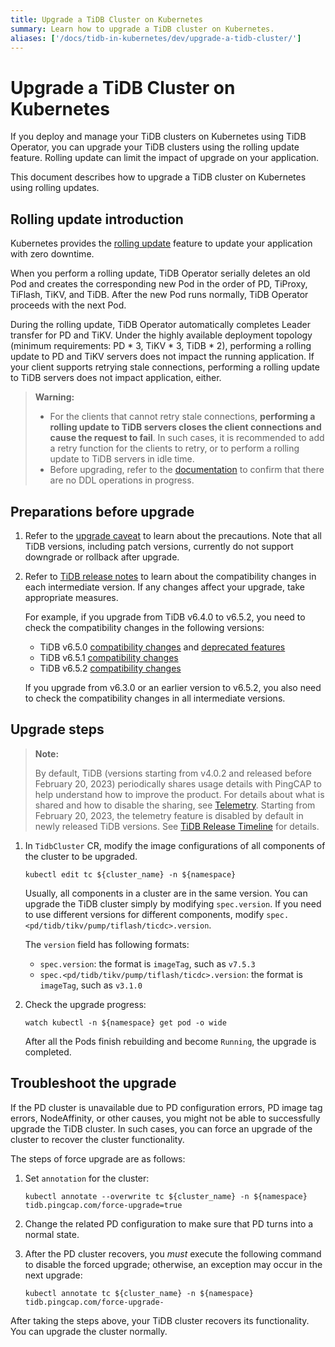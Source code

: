 ```yaml
---
title: Upgrade a TiDB Cluster on Kubernetes
summary: Learn how to upgrade a TiDB cluster on Kubernetes.
aliases: ['/docs/tidb-in-kubernetes/dev/upgrade-a-tidb-cluster/']
---
```


# Upgrade a TiDB Cluster on Kubernetes

If you deploy and manage your TiDB clusters on Kubernetes using TiDB Operator, you can upgrade your TiDB clusters using the rolling update feature. Rolling update can limit the impact of upgrade on your application.

This document describes how to upgrade a TiDB cluster on Kubernetes using rolling updates.

## Rolling update introduction

Kubernetes provides the [rolling update](https://kubernetes.io/docs/tutorials/kubernetes-basics/update/update-intro/) feature to update your application with zero downtime.

When you perform a rolling update, TiDB Operator serially deletes an old Pod and creates the corresponding new Pod in the order of PD, TiProxy, TiFlash, TiKV, and TiDB. After the new Pod runs normally, TiDB Operator proceeds with the next Pod.

During the rolling update, TiDB Operator automatically completes Leader transfer for PD and TiKV. Under the highly available deployment topology (minimum requirements: PD \* 3, TiKV \* 3, TiDB \* 2), performing a rolling update to PD and TiKV servers does not impact the running application. If your client supports retrying stale connections, performing a rolling update to TiDB servers does not impact application, either.

> **Warning:**
>
> - For the clients that cannot retry stale connections, **performing a rolling update to TiDB servers closes the client connections and cause the request to fail**. In such cases, it is recommended to add a retry function for the clients to retry, or to perform a rolling update to TiDB servers in idle time.
> - Before upgrading, refer to the [documentation](https://docs.pingcap.com/tidb/stable/sql-statement-admin-show-ddl) to confirm that there are no DDL operations in progress.

## Preparations before upgrade

1. Refer to the [upgrade caveat](https://docs.pingcap.com/tidb/dev/upgrade-tidb-using-tiup#upgrade-caveat) to learn about the precautions. Note that all TiDB versions, including patch versions, currently do not support downgrade or rollback after upgrade.
2. Refer to [TiDB release notes](https://docs.pingcap.com/tidb/dev/release-notes) to learn about the compatibility changes in each intermediate version. If any changes affect your upgrade, take appropriate measures.

    For example, if you upgrade from TiDB v6.4.0 to v6.5.2, you need to check the compatibility changes in the following versions:

    - TiDB v6.5.0 [compatibility changes](https://docs.pingcap.com/tidb/stable/release-6.5.0#compatibility-changes) and [deprecated features](https://docs.pingcap.com/tidb/stable/release-6.5.0#deprecated-feature)
    - TiDB v6.5.1 [compatibility changes](https://docs.pingcap.com/tidb/stable/release-6.5.1#compatibility-changes)
    - TiDB v6.5.2 [compatibility changes](https://docs.pingcap.com/tidb/stable/release-6.5.2#compatibility-changes)

    If you upgrade from v6.3.0 or an earlier version to v6.5.2, you also need to check the compatibility changes in all intermediate versions.

## Upgrade steps

> **Note:**
>
> By default, TiDB (versions starting from v4.0.2 and released before February 20, 2023) periodically shares usage details with PingCAP to help understand how to improve the product. For details about what is shared and how to disable the sharing, see [Telemetry](https://docs.pingcap.com/tidb/stable/telemetry). Starting from February 20, 2023, the telemetry feature is disabled by default in newly released TiDB versions. See [TiDB Release Timeline](https://docs.pingcap.com/tidb/stable/release-timeline) for details.

1. In `TidbCluster` CR, modify the image configurations of all components of the cluster to be upgraded.

    
    ```shell
    kubectl edit tc ${cluster_name} -n ${namespace}
    ```

    Usually, all components in a cluster are in the same version. You can upgrade the TiDB cluster simply by modifying `spec.version`. If you need to use different versions for different components, modify `spec.<pd/tidb/tikv/pump/tiflash/ticdc>.version`.

    The `version` field has following formats:

    - `spec.version`: the format is `imageTag`, such as `v7.5.3`
    - `spec.<pd/tidb/tikv/pump/tiflash/ticdc>.version`: the format is `imageTag`, such as `v3.1.0`

2. Check the upgrade progress:

    
    ```shell
    watch kubectl -n ${namespace} get pod -o wide
    ```

    After all the Pods finish rebuilding and become `Running`, the upgrade is completed.

## Troubleshoot the upgrade

If the PD cluster is unavailable due to PD configuration errors, PD image tag errors, NodeAffinity, or other causes, you might not be able to successfully upgrade the TiDB cluster. In such cases, you can force an upgrade of the cluster to recover the cluster functionality.

The steps of force upgrade are as follows:

1. Set `annotation` for the cluster:

    
    ```shell
    kubectl annotate --overwrite tc ${cluster_name} -n ${namespace} tidb.pingcap.com/force-upgrade=true
    ```

2. Change the related PD configuration to make sure that PD turns into a normal state.

3. After the PD cluster recovers, you *must* execute the following command to disable the forced upgrade; otherwise, an exception may occur in the next upgrade:

    
    ```shell
    kubectl annotate tc ${cluster_name} -n ${namespace} tidb.pingcap.com/force-upgrade-
    ```

After taking the steps above, your TiDB cluster recovers its functionality. You can upgrade the cluster normally.
